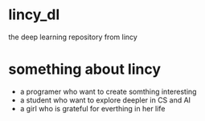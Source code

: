 # lincy_dl
the deep learning repository from lincy
# something about lincy
- a programer who want to create somthing interesting
- a student who want to explore deepler in CS and AI
- a girl who is grateful for everthing in her life 
